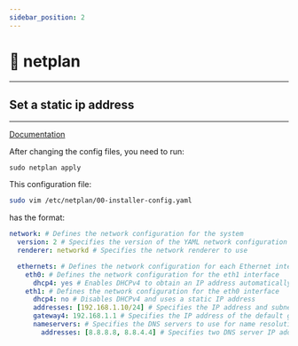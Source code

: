 ```yaml
---
sidebar_position: 2
---
```


#  netplan
___
## Set a static ip address
---

[Documentation](https://netplan.io/)

After changing the config files, you need to run:

```
sudo netplan apply
```

This configuration file:

```bash
sudo vim /etc/netplan/00-installer-config.yaml
```

has the format:

```yaml
network: # Defines the network configuration for the system
  version: 2 # Specifies the version of the YAML network configuration format
  renderer: networkd # Specifies the network renderer to use

  ethernets: # Defines the network configuration for each Ethernet interface
    eth0: # Defines the network configuration for the eth1 interface
      dhcp4: yes # Enables DHCPv4 to obtain an IP address automatically
	eth1: # Defines the network configuration for the eth0 interface
      dhcp4: no # Disables DHCPv4 and uses a static IP address
      addresses: [192.168.1.10/24] # Specifies the IP address and subnet mask for eth0
      gateway4: 192.168.1.1 # Specifies the IP address of the default gateway for eth0
      nameservers: # Specifies the DNS servers to use for name resolution
        addresses: [8.8.8.8, 8.8.4.4] # Specifies two DNS server IP addresses
```
